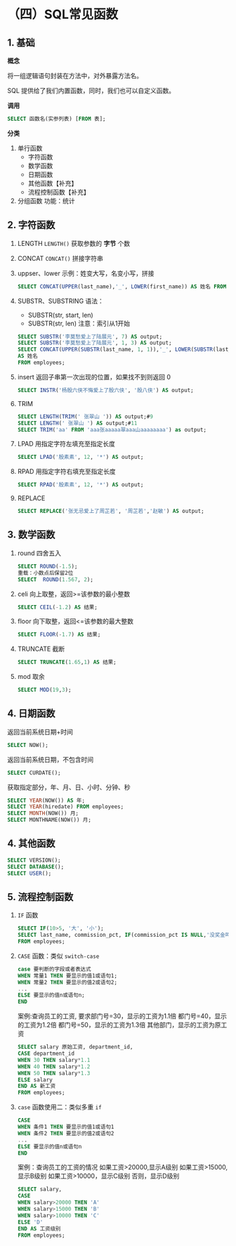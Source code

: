 # （四）SQL常见函数

## 1. 基础

**概念**

将一组逻辑语句封装在方法中，对外暴露方法名。

SQL 提供给了我们内置函数，同时，我们也可以自定义函数。

**调用**
```sql
SELECT 函数名(实参列表) [FROM 表];
```

**分类**
1. 单行函数
    - 字符函数
    - 数学函数
    - 日期函数
    - 其他函数【补充】
    - 流程控制函数【补充】
2. 分组函数
    功能：统计

## 2. 字符函数

1. LENGTH
   `LENGTH()` 获取参数的 **字节** 个数
2. CONCAT
    `CONCAT()` 拼接字符串
3. uppser、lower
    示例：姓变大写，名变小写，拼接
    ```sql
    SELECT CONCAT(UPPER(last_name),'_', LOWER(first_name)) AS 姓名 FROM employees;
    ```
4. SUBSTR、SUBSTRING
    语法：
    - SUBSTR(str, start, len)
    - SUBSTR(str, len)
    注意：索引从1开始

    ```sql
    SELECT SUBSTR('李莫愁爱上了陆展元', 7) AS output;
    SELECT SUBSTR('李莫愁爱上了陆展元', 1, 3) AS output;
    SELECT CONCAT(UPPER(SUBSTR(last_name, 1, 1)),'_', LOWER(SUBSTR(last_name, 2))) 
    AS 姓名 
    FROM employees;
    ```

5. insert
    返回子串第一次出现的位置，如果找不到则返回 0
    ```sql
    SELECT INSTR('杨殷六侠不悔爱上了殷六侠', '殷八侠') AS output;
    ```

6. TRIM
    ```sql
    SELECT LENGTH(TRIM(' 张翠山 ')) AS output;#9
    SELECT LENGTH(' 张翠山 ') AS output;#11
    SELECT TRIM('aa' FROM 'aaa张aaaaa翠aaa山aaaaaaaa') as output;
    ```

7. LPAD
    用指定字符左填充至指定长度
    ```sql
    SELECT LPAD('殷素素', 12, '*') AS output;
    ```
8. RPAD
    用指定字符右填充至指定长度
    ```sql
    SELECT RPAD('殷素素', 12, '*') AS output;
    ```
9. REPLACE
    ```sql
    SELECT REPLACE('张无忌爱上了周芷若', '周芷若','赵敏') AS output;
    ```

## 3. 数学函数

1. round 四舍五入

    ```sql
    SELECT ROUND(-1.5);
    重载：小数点后保留2位
    SELECT	ROUND(1.567, 2);
    ```

2. celi 向上取整，返回>=该参数的最小整数

    ```sql
    SELECT CEIL(-1.2) AS 结果;
    ```

3. floor 向下取整，返回<=该参数的最大整数

    ```sql
    SELECT FLOOR(-1.7) AS 结果;
    ```

4. TRUNCATE 截断

    ```sql
    SELECT TRUNCATE(1.65,1) AS 结果;
    ```
5. mod 取余

    ```sql
    SELECT MOD(19,3);
    ```

## 4. 日期函数

返回当前系统日期+时间
```sql
SELECT NOW();
```
返回当前系统日期，不包含时间
```sql
SELECT CURDATE();
```
获取指定部分，年、月、日、小时、分钟、秒
```sql
SELECT YEAR(NOW()) AS 年;
SELECT YEAR(hiredate) FROM employees;
SELECT MONTH(NOW()) 月;
SELECT MONTHNAME(NOW()) 月;
```

## 4. 其他函数
```sql
SELECT VERSION();
SELECT DATABASE();
SELECT USER();
```

## 5. 流程控制函数

1. `IF` 函数
    ```sql
    SELECT IF(10>5, '大', '小');
    SELECT last_name, commission_pct, IF(commission_pct IS NULL,'没奖金呵呵','有奖金，哈哈')
    FROM employees;
    ```
2. `CASE` 函数：类似 `switch-case`
    ```sql
    case 要判断的字段或者表达式
    WHEN 常量1 THEN 要显示的值1或语句1;
    WHEN 常量2 THEN 要显示的值2或语句2;
    ...
    ELSE 要显示的值n或语句n;
    END
    ```
    案例:查询员工的工资,
    要求部门号=30，显示的工资为1.1倍
    都门号=40，显示的工资为1.2倍
    都门号=50，显示的工资为1.3倍
    其他部门，显示的工资为原工资
    ```sql
    SELECT salary 原始工资, department_id, 
    CASE department_id
    WHEN 30 THEN salary*1.1
    WHEN 40 THEN salary*1.2
    WHEN 50 THEN salary*1.3
    ELSE salary
    END AS 新工资
    FROM employees;
    ```

3. `case` 函数使用二：类似多重 `if`
    ```sql
    CASE 
    WHEN 条件1 THEN 要显示的值1或语句1
    WHEN 条件2 THEN 要显示的值2或语句2
    ...
    ELSE 要显示的值n或语句n
    END
    ```
    案例：查询员工的工资的情况
    如果工资>20000,显示A级别
    如果工资>15000,显示B级别
    如果工资>10000，显示C级别
    否则，显示D级别
    ```sql
    SELECT salary,
    CASE
    WHEN salary>20000 THEN 'A'
    WHEN salary>15000 THEN 'B'
    WHEN salary>10000 THEN 'C'
    ELSE 'D'
    END AS 工资级别
    FROM employees;
    ```